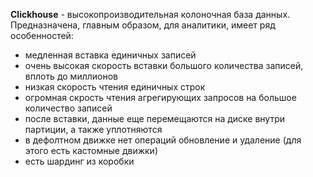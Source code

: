 **Clickhouse** - высокопроизводительная колоночная база данных. Предназначена, главным образом, для аналитики,
имеет ряд особенностей:
 - медленная вставка единичных записей
 - очень высокая скорость вставки большого количества записей, вплоть до миллионов
 - низкая скорость чтения единичных строк
 - огромная скрость чтения агрегирующих запросов на большое количество записей
 - после вставки, данные еще перемещаются на диске внутри партиции, а также уплотняются
 - в дефолтном движке нет операций обновление и удаление (для этого есть кастомные движки)
 - есть шардинг из коробки
